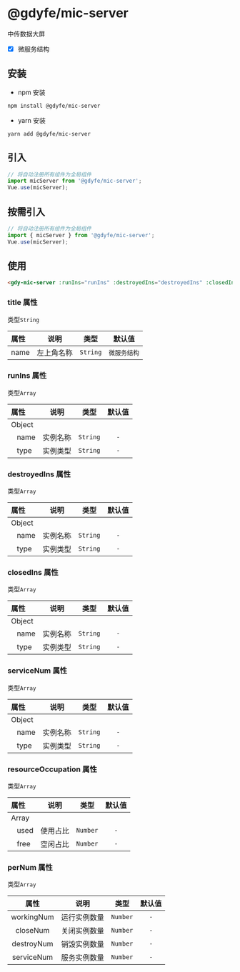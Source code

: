 # @gdyfe/mic-server

中传数据大屏

- [x] 微服务结构

## 安装

- npm 安装

```bash
npm install @gdyfe/mic-server
```

- yarn 安装

```
yarn add @gdyfe/mic-server
```

## 引入

```javascript
// 将自动注册所有组件为全局组件
import micServer from '@gdyfe/mic-server';
Vue.use(micServer);
```

## 按需引入

```javascript
// 将自动注册所有组件为全局组件
import { micServer } from '@gdyfe/mic-server';
Vue.use(micServer);
```

## 使用

```html
<gdy-mic-server :runIns="runIns" :destroyedIns="destroyedIns" :closedIns="closedIns" :serviceNum="serviceNum" :resourceOccupation="resourceOccupation"/>
```

### title 属性

类型`String`

| 属性 |    说明    |   类型   |    默认值    |
| :--  | :--------: | :------: | :----------: |
| name | 左上角名称 | `String` | `微服务结构` |

### runIns 属性

类型`Array`

|  属性   |  说明  |   类型   | 默认值 |
| :----- | :----: | :------:| :----: |
| Object  | | | |
| &nbsp;&nbsp; name | 实例名称 | `String` | `-` |
| &nbsp;&nbsp; type | 实例类型 | `String` | `-` |

### destroyedIns 属性

类型`Array`

|  属性   |  说明  |   类型   | 默认值 |
| :----- | :----: | :------:| :----: |
| Object  | | | |
| &nbsp;&nbsp; name | 实例名称 | `String` | `-` |
| &nbsp;&nbsp; type | 实例类型 | `String` | `-` |

### closedIns 属性

类型`Array`

|  属性   |  说明  |   类型   | 默认值 |
| :----- | :----: | :------:| :----: |
| Object  | | | |
| &nbsp;&nbsp; name | 实例名称 | `String` | `-` |
| &nbsp;&nbsp; type | 实例类型 | `String` | `-` |

### serviceNum 属性

类型`Array`

|  属性   |  说明  |   类型   | 默认值 |
| :----- | :----: | :------:| :----: |
| Object  | | | |
| &nbsp;&nbsp; name | 实例名称 | `String` | `-` |
| &nbsp;&nbsp; type | 实例类型 | `String` | `-` |

### resourceOccupation 属性

类型`Array`

| 属性  | 说明 |   类型   | 默认值 |
| :--- | :--: | :------: | :----: |
| Array  | | | |
| &nbsp;&nbsp;  used  | 使用占比 | `Number` | `-` |
| &nbsp;&nbsp;  free  | 空闲占比 | `Number` | `-` |

### perNum 属性

类型`Array`

| 属性 |    说明    |   类型   |   默认值    |
| :--: | :--------: | :------: | :--: |
| workingNum | 运行实例数量 | `Number` | `-` |
| closeNum | 关闭实例数量 | `Number` | `-` |
| destroyNum | 销毁实例数量 | `Number` | `-` |
| serviceNum | 服务实例数量 | `Number` | `-` |